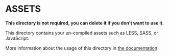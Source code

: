 # ASSETS

**This directory is not required, you can delete it if you don't want to use it.**

This directory contains your un-compiled assets such as LESS, SASS, or JavaScript.

More information about the usage of this directory in [the documentation](https://nuxtjs.org/guide/assets#webpacked).

<!-- update: 2025-07-31T19:31:21.253995 -->

<!-- update: 2025-07-31T19:32:04.120584 -->

<!-- update: 2025-07-31T19:33:21.549259 -->

<!-- update: 2025-07-31T19:37:33.525206 -->

<!-- update: 2025-07-31T19:38:07.203379 -->

<!-- update: 2025-07-31T19:38:46.672883 -->

<!-- update: 2025-07-31T19:39:05.229236 -->
